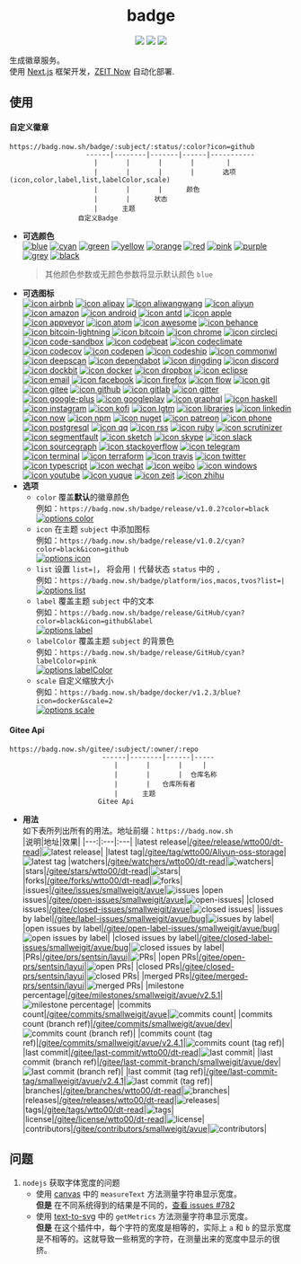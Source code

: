 <h1 align="center">badge</h1>
<p align="center">
  <a href="https://github.com/wtto00/badge" target="_blank"><img src="https://badg.now.sh/badge/release/GitHub/black?icon=github&label&scale=1.2" /></a> <a href="https://gitee.com/wtto00/badge" target="_black"><img src="https://badg.now.sh/badge/release/Gitee/orange?icon=gitee&label&scale=1.2" /></a> <a href="https://badg.now.sh" target="_blank"><img src="https://badg.now.sh/badge/icon/My Site/cyan?icon=badg&label&scale=1.2" /></a>
</p>

生成徽章服务。  
使用 [Next.js](https://nextjs.org/) 框架开发，[ZEIT Now](https://zeit.co/) 自动化部署.

## 使用

#### 自定义徽章

```
https://badg.now.sh/badge/:subject/:status/:color?icon=github
                   ------|--------|-------|------|-----------
                     |       |       |       |        |
                     |       |       |       |       选项(icon,color,label,list,labelColor,scale)
                     |       |       |      颜色
                     |       |      状态
                     |      主题
                 自定义Badge
```

- **可选颜色**  
  [![blue](https://badg.now.sh/badge/color/blue/blue "color blue")](https://badg.now.sh/badge/color/blue/blue) [![cyan](https://badg.now.sh/badge/color/cyan/cyan "color cyan")](https://badg.now.sh/badge/color/cyan/cyan) [![green](https://badg.now.sh/badge/color/green/green "color green")](https://badg.now.sh/badge/color/green/green) [![yellow](https://badg.now.sh/badge/color/yellow/yellow "color yellow")](https://badg.now.sh/badge/color/yellow/yellow) [![orange](https://badg.now.sh/badge/color/orange/orange "color orange")](https://badg.now.sh/badge/color/orange/orange) [![red](https://badg.now.sh/badge/color/red/red "color red")](https://badg.now.sh/badge/color/red/red) [![pink](https://badg.now.sh/badge/color/pink/pink "color pink")](https://badg.now.sh/badge/color/pink/pink) [![purple](https://badg.now.sh/badge/color/purple/purple "color purple")](https://badg.now.sh/badge/color/purple/purple) [![grey](https://badg.now.sh/badge/color/grey/grey "color grey")](https://badg.now.sh/badge/color/grey/grey) [![black](https://badg.now.sh/badge/color/black/black "color black")](https://badg.now.sh/badge/color/black/black)
  > 其他颜色参数或无颜色参数将显示默认颜色 `blue`
- **可选图标**  
  [![icon airbnb](https://badg.now.sh/badge/icon/airbnb?icon=airbnb&label "icon airbnb")](https://badg.now.sh/badge/icon/airbnb?icon=airbnb&label) [![icon alipay](https://badg.now.sh/badge/icon/alipay?icon=alipay&label "icon alipay")](https://badg.now.sh/badge/icon/alipay?icon=alipay&label) [![icon aliwangwang](https://badg.now.sh/badge/icon/aliwangwang?icon=aliwangwang&label "icon aliwangwang")](https://badg.now.sh/badge/icon/aliwangwang?icon=aliwangwang&label) [![icon aliyun](https://badg.now.sh/badge/icon/aliyun?icon=aliyun&label "icon aliyun")](https://badg.now.sh/badge/icon/aliyun?icon=aliyun&label) [![icon amazon](https://badg.now.sh/badge/icon/amazon?icon=amazon&label "icon amazon")](https://badg.now.sh/badge/icon/amazon?icon=amazon&label) [![icon android](https://badg.now.sh/badge/icon/android?icon=android&label "icon android")](https://badg.now.sh/badge/icon/android?icon=android&label) [![icon antd](https://badg.now.sh/badge/icon/antd?icon=antd&label "icon antd")](https://badg.now.sh/badge/icon/antd?icon=antd&label) [![icon apple](https://badg.now.sh/badge/icon/apple?icon=apple&label "icon apple")](https://badg.now.sh/badge/icon/apple?icon=apple&label) [![icon appveyor](https://badg.now.sh/badge/icon/appveyor?icon=appveyor&label "icon appveyor")](https://badg.now.sh/badge/icon/appveyor?icon=appveyor&label) [![icon atom](https://badg.now.sh/badge/icon/atom?icon=atom&label "icon atom")](https://badg.now.sh/badge/icon/atom?icon=atom&label) [![icon awesome](https://badg.now.sh/badge/icon/awesome?icon=awesome&label "icon awesome")](https://badg.now.sh/badge/icon/awesome?icon=awesome&label) [![icon behance](https://badg.now.sh/badge/icon/behance?icon=behance&label "icon behance")](https://badg.now.sh/badge/icon/behance?icon=behance&label) [![icon bitcoin-lightning](https://badg.now.sh/badge/icon/bitcoin-lightning?icon=bitcoin-lightning&label "icon bitcoin-lightning")](https://badg.now.sh/badge/icon/bitcoin-lightning?icon=bitcoin-lightning&label) [![icon bitcoin](https://badg.now.sh/badge/icon/bitcoin?icon=bitcoin&label "icon bitcoin")](https://badg.now.sh/badge/icon/bitcoin?icon=bitcoin&label) [![icon chrome](https://badg.now.sh/badge/icon/chrome?icon=chrome&label "icon chrome")](https://badg.now.sh/badge/icon/chrome?icon=chrome&label) [![icon circleci](https://badg.now.sh/badge/icon/circleci?icon=circleci&label "icon circleci")](https://badg.now.sh/badge/icon/circleci?icon=circleci&label) [![icon code-sandbox](https://badg.now.sh/badge/icon/code-sandbox?icon=code-sandbox&label "icon code-sandbox")](https://badg.now.sh/badge/icon/code-sandbox?icon=code-sandbox&label) [![icon codebeat](https://badg.now.sh/badge/icon/codebeat?icon=codebeat&label "icon codebeat")](https://badg.now.sh/badge/icon/codebeat?icon=codebeat&label) [![icon codeclimate](https://badg.now.sh/badge/icon/codeclimate?icon=codeclimate&label "icon codeclimate")](https://badg.now.sh/badge/icon/codeclimate?icon=codeclimate&label) [![icon codecov](https://badg.now.sh/badge/icon/codecov?icon=codecov&label "icon codecov")](https://badg.now.sh/badge/icon/codecov?icon=codecov&label) [![icon codepen](https://badg.now.sh/badge/icon/codepen?icon=codepen&label "icon codepen")](https://badg.now.sh/badge/icon/codepen?icon=codepen&label) [![icon codeship](https://badg.now.sh/badge/icon/codeship?icon=codeship&label "icon codeship")](https://badg.now.sh/badge/icon/codeship?icon=codeship&label) [![icon commonwl](https://badg.now.sh/badge/icon/commonwl?icon=commonwl&label "icon commonwl")](https://badg.now.sh/badge/icon/commonwl?icon=commonwl&label) [![icon deepscan](https://badg.now.sh/badge/icon/deepscan?icon=deepscan&label "icon deepscan")](https://badg.now.sh/badge/icon/deepscan?icon=deepscan&label) [![icon dependabot](https://badg.now.sh/badge/icon/dependabot?icon=dependabot&label "icon dependabot")](https://badg.now.sh/badge/icon/dependabot?icon=dependabot&label) [![icon dingding](https://badg.now.sh/badge/icon/dingding?icon=dingding&label "icon dingding")](https://badg.now.sh/badge/icon/dingding?icon=dingding&label) [![icon discord](https://badg.now.sh/badge/icon/discord?icon=discord&label "icon discord")](https://badg.now.sh/badge/icon/discord?icon=discord&label) [![icon dockbit](https://badg.now.sh/badge/icon/dockbit?icon=dockbit&label "icon dockbit")](https://badg.now.sh/badge/icon/dockbit?icon=dockbit&label) [![icon docker](https://badg.now.sh/badge/icon/docker?icon=docker&label "icon docker")](https://badg.now.sh/badge/icon/docker?icon=docker&label) [![icon dropbox](https://badg.now.sh/badge/icon/dropbox?icon=dropbox&label "icon dropbox")](https://badg.now.sh/badge/icon/dropbox?icon=dropbox&label) [![icon eclipse](https://badg.now.sh/badge/icon/eclipse?icon=eclipse&label "icon eclipse")](https://badg.now.sh/badge/icon/eclipse?icon=eclipse&label) [![icon email](https://badg.now.sh/badge/icon/email?icon=email&label "icon email")](https://badg.now.sh/badge/icon/email?icon=email&label) [![icon facebook](https://badg.now.sh/badge/icon/facebook?icon=facebook&label "icon facebook")](https://badg.now.sh/badge/icon/facebook?icon=facebook&label) [![icon firefox](https://badg.now.sh/badge/icon/firefox?icon=firefox&label "icon firefox")](https://badg.now.sh/badge/icon/firefox?icon=firefox&label) [![icon flow](https://badg.now.sh/badge/icon/flow?icon=flow&label "icon flow")](https://badg.now.sh/badge/icon/flow?icon=flow&label) [![icon git](https://badg.now.sh/badge/icon/git?icon=git&label "icon git")](https://badg.now.sh/badge/icon/git?icon=git&label) [![icon gitee](https://badg.now.sh/badge/icon/gitee?icon=gitee&label "icon gitee")](https://badg.now.sh/badge/icon/gitee?icon=gitee&label) [![icon github](https://badg.now.sh/badge/icon/github?icon=github&label "icon github")](https://badg.now.sh/badge/icon/github?icon=github&label) [![icon gitlab](https://badg.now.sh/badge/icon/gitlab?icon=gitlab&label "icon gitlab")](https://badg.now.sh/badge/icon/gitlab?icon=gitlab&label) [![icon gitter](https://badg.now.sh/badge/icon/gitter?icon=gitter&label "icon gitter")](https://badg.now.sh/badge/icon/gitter?icon=gitter&label) [![icon google-plus](https://badg.now.sh/badge/icon/google-plus?icon=google-plus&label "icon google-plus")](https://badg.now.sh/badge/icon/google-plus?icon=google-plus&label) [![icon googleplay](https://badg.now.sh/badge/icon/googleplay?icon=googleplay&label "icon googleplay")](https://badg.now.sh/badge/icon/googleplay?icon=googleplay&label) [![icon graphql](https://badg.now.sh/badge/icon/graphql?icon=graphql&label "icon graphql")](https://badg.now.sh/badge/icon/graphql?icon=graphql&label) [![icon haskell](https://badg.now.sh/badge/icon/haskell?icon=haskell&label "icon haskell")](https://badg.now.sh/badge/icon/haskell?icon=haskell&label) [![icon instagram](https://badg.now.sh/badge/icon/instagram?icon=instagram&label "icon instagram")](https://badg.now.sh/badge/icon/instagram?icon=instagram&label) [![icon kofi](https://badg.now.sh/badge/icon/kofi?icon=kofi&label "icon kofi")](https://badg.now.sh/badge/icon/kofi?icon=kofi&label) [![icon lgtm](https://badg.now.sh/badge/icon/lgtm?icon=lgtm&label "icon lgtm")](https://badg.now.sh/badge/icon/lgtm?icon=lgtm&label) [![icon libraries](https://badg.now.sh/badge/icon/libraries?icon=libraries&label "icon libraries")](https://badg.now.sh/badge/icon/libraries?icon=libraries&label) [![icon linkedin](https://badg.now.sh/badge/icon/linkedin?icon=linkedin&label "icon linkedin")](https://badg.now.sh/badge/icon/linkedin?icon=linkedin&label) [![icon now](https://badg.now.sh/badge/icon/now?icon=now&label "icon now")](https://badg.now.sh/badge/icon/now?icon=now&label) [![icon npm](https://badg.now.sh/badge/icon/npm?icon=npm&label "icon npm")](https://badg.now.sh/badge/icon/npm?icon=npm&label) [![icon nuget](https://badg.now.sh/badge/icon/nuget?icon=nuget&label "icon nuget")](https://badg.now.sh/badge/icon/nuget?icon=nuget&label) [![icon patreon](https://badg.now.sh/badge/icon/patreon?icon=patreon&label "icon patreon")](https://badg.now.sh/badge/icon/patreon?icon=patreon&label) [![icon phone](https://badg.now.sh/badge/icon/phone?icon=phone&label "icon phone")](https://badg.now.sh/badge/icon/phone?icon=phone&label) [![icon postgresql](https://badg.now.sh/badge/icon/postgresql?icon=postgresql&label "icon postgresql")](https://badg.now.sh/badge/icon/postgresql?icon=postgresql&label) [![icon qq](https://badg.now.sh/badge/icon/qq?icon=qq&label "icon qq")](https://badg.now.sh/badge/icon/qq?icon=qq&label) [![icon rss](https://badg.now.sh/badge/icon/rss?icon=rss&label "icon rss")](https://badg.now.sh/badge/icon/rss?icon=rss&label) [![icon ruby](https://badg.now.sh/badge/icon/ruby?icon=ruby&label "icon ruby")](https://badg.now.sh/badge/icon/ruby?icon=ruby&label) [![icon scrutinizer](https://badg.now.sh/badge/icon/scrutinizer?icon=scrutinizer&label "icon scrutinizer")](https://badg.now.sh/badge/icon/scrutinizer?icon=scrutinizer&label) [![icon segmentfault](https://badg.now.sh/badge/icon/segmentfault?icon=segmentfault&label "icon segmentfault")](https://badg.now.sh/badge/icon/segmentfault?icon=segmentfault&label) [![icon sketch](https://badg.now.sh/badge/icon/sketch?icon=sketch&label "icon sketch")](https://badg.now.sh/badge/icon/sketch?icon=sketch&label) [![icon skype](https://badg.now.sh/badge/icon/skype?icon=skype&label "icon skype")](https://badg.now.sh/badge/icon/skype?icon=skype&label) [![icon slack](https://badg.now.sh/badge/icon/slack?icon=slack&label "icon slack")](https://badg.now.sh/badge/icon/slack?icon=slack&label) [![icon sourcegraph](https://badg.now.sh/badge/icon/sourcegraph?icon=sourcegraph&label "icon sourcegraph")](https://badg.now.sh/badge/icon/sourcegraph?icon=sourcegraph&label) [![icon stackoverflow](https://badg.now.sh/badge/icon/stackoverflow?icon=stackoverflow&label "icon stackoverflow")](https://badg.now.sh/badge/icon/stackoverflow?icon=stackoverflow&label) [![icon telegram](https://badg.now.sh/badge/icon/telegram?icon=telegram&label "icon telegram")](https://badg.now.sh/badge/icon/telegram?icon=telegram&label) [![icon terminal](https://badg.now.sh/badge/icon/terminal?icon=terminal&label "icon terminal")](https://badg.now.sh/badge/icon/terminal?icon=terminal&label) [![icon terraform](https://badg.now.sh/badge/icon/terraform?icon=terraform&label "icon terraform")](https://badg.now.sh/badge/icon/terraform?icon=terraform&label) [![icon travis](https://badg.now.sh/badge/icon/travis?icon=travis&label "icon travis")](https://badg.now.sh/badge/icon/travis?icon=travis&label) [![icon twitter](https://badg.now.sh/badge/icon/twitter?icon=twitter&label "icon twitter")](https://badg.now.sh/badge/icon/twitter?icon=twitter&label) [![icon typescript](https://badg.now.sh/badge/icon/typescript?icon=typescript&label "icon typescript")](https://badg.now.sh/badge/icon/typescript?icon=typescript&label) [![icon wechat](https://badg.now.sh/badge/icon/wechat?icon=wechat&label "icon wechat")](https://badg.now.sh/badge/icon/wechat?icon=wechat&label) [![icon weibo](https://badg.now.sh/badge/icon/weibo?icon=weibo&label "icon weibo")](https://badg.now.sh/badge/icon/weibo?icon=weibo&label) [![icon windows](https://badg.now.sh/badge/icon/windows?icon=windows&label "icon windows")](https://badg.now.sh/badge/icon/windows?icon=windows&label) [![icon youtube](https://badg.now.sh/badge/icon/youtube?icon=youtube&label "icon youtube")](https://badg.now.sh/badge/icon/youtube?icon=youtube&label) [![icon yuque](https://badg.now.sh/badge/icon/yuque?icon=yuque&label "icon yuque")](https://badg.now.sh/badge/icon/yuque?icon=yuque&label) [![icon zeit](https://badg.now.sh/badge/icon/zeit?icon=zeit&label "icon zeit")](https://badg.now.sh/badge/icon/zeit?icon=zeit&label) [![icon zhihu](https://badg.now.sh/badge/icon/zhihu?icon=zhihu&label "icon zhihu")](https://badg.now.sh/badge/icon/zhihu?icon=zhihu&label)
- **选项**
  - `color` 覆盖**默认**的徽章颜色  
    例如：`https://badg.now.sh/badge/release/v1.0.2?color=black`  
    [![options color](https://badg.now.sh/badge/release/v1.0.2?color=black "options color")](https://badg.now.sh/badge/release/v1.0.2?color=black)
  - `icon` 在主题 `subject` 中添加图标  
    例如：`https://badg.now.sh/badge/release/v1.0.2/cyan?color=black&icon=github`  
    [![options icon](https://badg.now.sh/badge/release/v1.0.2/cyan?color=black&icon=github "options icon")](https://badg.now.sh/badge/release/v1.0.2/cyan?color=black&icon=github)
  - `list` 设置 `list=|`， 将会用 `|` 代替状态 `status` 中的 `,`  
    例如：`https://badg.now.sh/badge/platform/ios,macos,tvos?list=|`  
    [![options list](https://badg.now.sh/badge/platform/ios,macos,tvos?list=| "options label")](https://badg.now.sh/badge/platform/ios,macos,tvos?list=|)
  - `label` 覆盖主题 `subject` 中的文本  
    例如：`https://badg.now.sh/badge/release/GitHub/cyan?color=black&icon=github&label`  
    [![options label](https://badg.now.sh/badge/release/GitHub/cyan?color=black&icon=github&label "options label")](https://badg.now.sh/badge/icon/GitHub/black?icon=github&label)
  - `labelColor` 覆盖主题 `subject` 的背景色  
    例如：`https://badg.now.sh/badge/release/GitHub/cyan?labelColor=pink`  
    [![options labelColor](https://badg.now.sh/badge/release/GitHub/cyan?labelColor=pink "options labelColor")](https://badg.now.sh/badge/release/GitHub/cyan?labelColor=pink)
  - `scale` 自定义缩放大小  
    例如：`https://badg.now.sh/badge/docker/v1.2.3/blue?icon=docker&scale=2`  
    [![options scale](https://badg.now.sh/badge/docker/v1.2.3/blue?icon=docker&scale=2 "options scale")](https://badg.now.sh/badge/docker/v1.2.3/blue?icon=docker&scale=2)

#### Gitee Api

```
https://badg.now.sh/gitee/:subject/:owner/:repo
                       ------|--------|------|-----
                          |       |       |     |
                          |       |       |  仓库名称
                          |       |   仓库所有者
                          |      主题
                      Gitee Api
```

- **用法**  
  如下表所列出所有的用法。地址前缀：`https://badg.now.sh`  
  |说明|地址|效果|
  |---:|:---|:---|
  |latest release|[/gitee/release/wtto00/dt-read](https://badg.now.sh/gitee/release/wtto00/dt-read)|![latest release](https://badg.now.sh/gitee/release/wtto00/dt-read "latest release")|
  |latest tag|[/gitee/tag/wtto00/Aliyun-oss-storage](https://badg.now.sh/gitee/tag/wtto00/Aliyun-oss-storage)|![latest tag](https://badg.now.sh/gitee/tag/wtto00/Aliyun-oss-storage "latest tag")
  |watchers|[/gitee/watchers/wtto00/dt-read](https://badg.now.sh/gitee/watchers/wtto00/dt-read)|![watchers](https://badg.now.sh/gitee/watchers/wtto00/dt-read "watchers")|
  |stars|[/gitee/stars/wtto00/dt-read](https://badg.now.sh/gitee/stars/wtto00/dt-read)|![stars](https://badg.now.sh/gitee/stars/wtto00/dt-read "stars")|
  |forks|[/gitee/forks/wtto00/dt-read](https://badg.now.sh/gitee/forks/wtto00/dt-read)|![forks](https://badg.now.sh/gitee/forks/wtto00/dt-read "forks")|
  |issues|[/gitee/issues/smallweigit/avue](https://badg.now.sh/gitee/issues/smallweigit/avue)|![issues](https://badg.now.sh/gitee/issues/smallweigit/avue "issues")
  |open issues|[/gitee/open-issues/smallweigit/avue](https://badg.now.sh/gitee/open-issues/smallweigit/avue)|![open-issues](https://badg.now.sh/gitee/open-issues/smallweigit/avue "open-issues")|
  |closed issues|[/gitee/closed-issues/smallweigit/avue](https://badg.now.sh/gitee/closed-issues/smallweigit/avue)|![closed issues](https://badg.now.sh/gitee/closed-issues/smallweigit/avue "closed issues")|
  |issues by label|[/gitee/label-issues/smallweigit/avue/bug](https://badg.now.sh/gitee/label-issues/smallweigit/avue/bug)|![issues by label](https://badg.now.sh/gitee/label-issues/smallweigit/avue/bug "issues by label")|
  |open issues by label|[/gitee/open-label-issues/smallweigit/avue/bug](https://badg.now.sh/gitee/open-label-issues/smallweigit/avue/bug)|![open issues by label](https://badg.now.sh/gitee/open-label-issues/smallweigit/avue/bug "open issues by label")|
  |closed issues by label|[/gitee/closed-label-issues/smallweigit/avue/bug](https://badg.now.sh/gitee/closed-label-issues/smallweigit/avue/bug)|![closed issues by label](https://badg.now.sh/gitee/closed-label-issues/smallweigit/avue/bug "closed issues by label")|
  |PRs|[/gitee/prs/sentsin/layui](https://badg.now.sh/gitee/prs/sentsin/layui)|![PRs](https://badg.now.sh/gitee/prs/sentsin/layui "PRs")|
  |open PRs|[/gitee/open-prs/sentsin/layui](https://badg.now.sh/gitee/open-prs/sentsin/layui)|![open PRs](https://badg.now.sh/gitee/open-prs/sentsin/layui "open PRs")|
  |closed PRs|[/gitee/closed-prs/sentsin/layui](https://badg.now.sh/gitee/closed-prs/sentsin/layui)|![closed PRs](https://badg.now.sh/gitee/closed-prs/sentsin/layui "closed PRs")|
  |merged PRs|[/gitee/merged-prs/sentsin/layui](https://badg.now.sh/gitee/merged-prs/sentsin/layui)|![merged PRs](https://badg.now.sh/gitee/merged-prs/sentsin/layui "merged PRs")|
  |milestone percentage|[/gitee/milestones/smallweigit/avue/v2.5.1](https://badg.now.sh/gitee/milestones/smallweigit/avue/v2.5.1)|![milestone percentage](https://badg.now.sh/gitee/milestones/smallweigit/avue/v2.5.1 "milestone percentage")|
  |commits count|[/gitee/commits/smallweigit/avue](https://badg.now.sh/gitee/commits/smallweigit/avue)|![commits count](https://badg.now.sh/gitee/commits/smallweigit/avue "commits count")|
  |commits count (branch ref)|[/gitee/commits/smallweigit/avue/dev](https://badg.now.sh/gitee/commits/smallweigit/avue/dev)|![commits count (branch ref)](https://badg.now.sh/gitee/commits/smallweigit/avue/dev "commits count (branch ref)")|
  |commits count (tag ref)|[/gitee/commits/smallweigit/avue/v2.4.1](https://badg.now.sh/gitee/commits/smallweigit/avue/v2.4.1)|![commits count (tag ref)](https://badg.now.sh/gitee/commits/smallweigit/avue/v2.4.1 "commits count (tag ref)")|
  |last commit|[/gitee/last-commit/wtto00/dt-read](https://badg.now.sh/gitee/last-commit/wtto00/dt-read)|![last commit](https://badg.now.sh/gitee/last-commit/wtto00/dt-read "last commit")|
  |last commit (branch ref)|[/gitee/last-commit-branch/smallweigit/avue/dev](https://badg.now.sh/gitee/last-commit-branch/smallweigit/avue/dev)|![last commit (branch ref)](https://badg.now.sh/gitee/last-commit-branch/smallweigit/avue/dev "last commit (branch ref)")|
  |last commit (tag ref)|[/gitee/last-commit-tag/smallweigit/avue/v2.4.1](https://badg.now.sh/gitee/last-commit-tag/smallweigit/avue/v2.4.1)|![last commit (tag ref)](https://badg.now.sh/gitee/last-commit-tag/smallweigit/avue/v2.4.1 "last commit (tag ref)")|
  |branches|[/gitee/branches/wtto00/dt-read](https://badg.now.sh/gitee/branches/wtto00/dt-read)|![branches](https://badg.now.sh/gitee/branches/wtto00/dt-read "branches")|
  |releases|[/gitee/releases/wtto00/dt-read](https://badg.now.sh/gitee/releases/wtto00/dt-read)|![releases](https://badg.now.sh/gitee/releases/wtto00/dt-read "releases")|
  |tags|[/gitee/tags/wtto00/dt-read](https://badg.now.sh/gitee/tags/wtto00/dt-read)|![tags](https://badg.now.sh/gitee/tags/wtto00/dt-read "tags")|
  |license|[/gitee/license/wtto00/dt-read](https://badg.now.sh/gitee/license/wtto00/dt-read)|![license](https://badg.now.sh/gitee/license/wtto00/dt-read "license")|
  |contributors|[/gitee/contributors/smallweigit/avue](https://badg.now.sh/gitee/contributors/smallweigit/avue)|![contributors](https://badg.now.sh/gitee/contributors/smallweigit/avue "contributors")|

## 问题

1. `nodejs` 获取字体宽度的问题
   - 使用 [canvas](https://www.npmjs.com/package/canvas#quick-example) 中的 `measureText` 方法测量字符串显示宽度。  
     **但是** 在不同系统得到的结果是不同的，[查看 issues #782](https://github.com/Automattic/node-canvas/issues/782)
   - 使用 [text-to-svg](https://www.npmjs.com/package/text-to-svg#texttosvggetmetricstext-option--) 中的 `getMetrics` 方法测量字符串显示宽度。  
     **但是** 在这个插件中，每个字符的宽度是相等的，实际上 `a` 和 `b` 的显示宽度是不相等的。这就导致一些稍宽的字符，在测量出来的宽度中显示的很挤。
